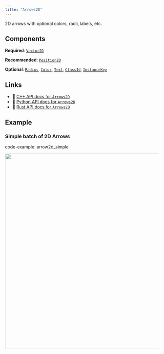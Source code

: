 ```yaml
---
title: "Arrows2D"
---
```


2D arrows with optional colors, radii, labels, etc.

## Components

**Required**: [`Vector2D`](../components/vector2d.md)

**Recommended**: [`Position2D`](../components/position2d.md)

**Optional**: [`Radius`](../components/radius.md), [`Color`](../components/color.md), [`Text`](../components/text.md), [`ClassId`](../components/class_id.md), [`InstanceKey`](../components/instance_key.md)

## Links
 * 🌊 [C++ API docs for `Arrows2D`](https://ref.rerun.io/docs/cpp/stable/structrerun_1_1archetypes_1_1Arrows2D.html?speculative-link)
 * 🐍 [Python API docs for `Arrows2D`](https://ref.rerun.io/docs/python/stable/common/archetypes?speculative-link#rerun.archetypes.Arrows2D)
 * 🦀 [Rust API docs for `Arrows2D`](https://docs.rs/rerun/latest/rerun/archetypes/struct.Arrows2D.html?speculative-link)

## Example

### Simple batch of 2D Arrows

code-example: arrow2d_simple

<center>
<picture>
  <source media="(max-width: 480px)" srcset="https://static.rerun.io/arrow2d_simple/1aaece5b7c3062dbf1470fdfb8c94f615e669602/480w.png">
  <source media="(max-width: 768px)" srcset="https://static.rerun.io/arrow2d_simple/1aaece5b7c3062dbf1470fdfb8c94f615e669602/768w.png">
  <source media="(max-width: 1024px)" srcset="https://static.rerun.io/arrow2d_simple/1aaece5b7c3062dbf1470fdfb8c94f615e669602/1024w.png">
  <source media="(max-width: 1200px)" srcset="https://static.rerun.io/arrow2d_simple/1aaece5b7c3062dbf1470fdfb8c94f615e669602/1200w.png">
  <img src="https://static.rerun.io/arrow2d_simple/1aaece5b7c3062dbf1470fdfb8c94f615e669602/full.png" width="640">
</picture>
</center>

